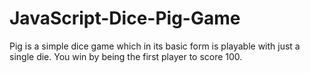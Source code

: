 # JavaScript-Dice-Pig-Game
Pig is a simple dice game which in its basic form is playable with just a single die. You win by being the first player to score 100.
